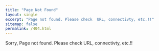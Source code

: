 ```yaml
---
title: "Page Not Found"
layout: single
excerpt: "Page not found. Please check  URL, connectivty, etc.!!"
sitemap: false
permalink: /404.html
---
```


Sorry, Page not found. Please check  URL, connectivty, etc.!!

<script type="text/javascript">
  var GOOG_FIXURL_LANG = 'en';
  var GOOG_FIXURL_SITE = '{{ site.url }}'
</script>
<script type="text/javascript"
  src="//linkhelp.clients.google.com/tbproxy/lh/wm/fixurl.js">
</script>
